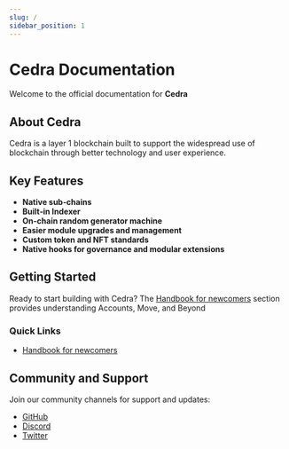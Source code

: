 ```yaml
---
slug: /
sidebar_position: 1
---
```


# Cedra Documentation

Welcome to the official documentation for **Cedra**

## About Cedra

Cedra is a layer 1 blockchain built to support the widespread use of blockchain through better technology and user experience.

## Key Features

- **Native sub‑chains**
- **Built‑in Indexer**
- **On-chain random generator machine**
- **Easier module upgrades and management**
- **Custom token and NFT standards**
- **Native hooks for governance and modular extensions**

## Getting Started

Ready to start building with Cedra? The [Handbook for newcomers](/handbook-for-newcomers.md) section provides understanding Accounts, Move, and Beyond

### Quick Links
<!-- - [Introduction](/intro.md) -->
- [Handbook for newcomers](/handbook-for-newcomers.md)
<!-- - [Module Reference](move/modules/cedra.md) -->

## Community and Support

Join our community channels for support and updates:

- [GitHub](https://github.com/cedra-labs/cedra)
- [Discord](#)
- [Twitter](#)
